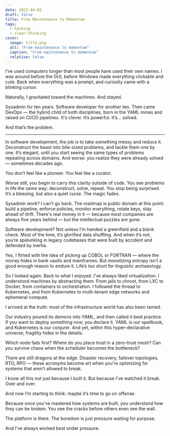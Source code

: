 ```yaml
---
date: 2023-04-02
draft: false
title: From Maintenance to Momentum
tags:
  - hacking
  - clear-thinking
cover:
  image: title.png
  alt: "From maintenance to momentum"
  caption: "From maintenance to momentum"
  relative: false
---
```


I’ve used computers longer than most people have used their own names. I was around before the GUI, before Windows made everything clickable and cute. Back when everything was a prompt, and curiosity came with a blinking cursor.

Naturally, I gravitated toward the machines. And stayed.

Sysadmin for ten years. Software developer for another ten. Then came DevOps — the hybrid child of both disciplines, born in the YAML mines and raised on CI/CD pipelines. It's clever. It’s powerful. It’s… solved.

And that’s the problem.

---

In software development, the job is to take something messy and reduce it. Deconstruct the beast into bite-sized problems, and tackle them one by one. It’s elegant, until you start seeing the same types of problems repeating across domains. And worse: you realize they were already solved — sometimes decades ago.

You don’t feel like a pioneer. You feel like a curator.

Worse still, you begin to carry this clarity outside of code. You see problems in life the same way: deconstruct, solve, repeat. You stop being surprised. It’s a blessing, but also a quiet curse. The magic fades.

Sysadmin work? I can’t go back. The roadmap is public domain at this point: build a pipeline, enforce policies, monitor everything, rotate keys, stay ahead of drift. There's real money in it — because most companies are always five years behind — but the intellectual puzzles are gone.

Software development? Not unless I’m handed a greenfield and a blank check. Most of the time, it’s glorified data shuffling. And when it’s not, you’re spelunking in legacy codebases that were built by accident and defended by inertia.

Yes, I flirted with the idea of picking up COBOL or FORTRAN — where the money hides in bank vaults and mainframes. But monetizing entropy isn’t a good enough reason to endure it. Life’s too short for linguistic archaeology.

So I looked again. Back to what I enjoyed. I’ve always liked virtualization. I understood machines by abstracting them. From jails to chroot, from LXC to Docker, from containers to orchestration. I followed the thread to Kubernetes, and from Kubernetes to multi-tenant edge networks and ephemeral compute.

I arrived at the truth: most of the infrastructure world has also been tamed.

Our industry poured its demons into YAML, and then called it best practice. If you want to deploy something now, you declare it. YAML is our spellbook, and Kubernetes is our conjurer. And yet, within this hyper-declarative universe, fragility hides in the details.

Which node fails first? Where do you place trust in a zero-trust mesh? Can you survive chaos when the scheduler becomes the bottleneck?

There are still dragons at the edge. Disaster recovery, failover topologies, RTO, RPO — these acronyms become art when you're optimizing for systems that aren’t allowed to break.

I know all this not just because I built it. But because I’ve watched it break. Over and over.

And now I’m starting to think: maybe it’s time to go on offense.

Because once you’ve mastered how systems are built, you understand how they can be broken. You see the cracks before others even see the wall.

The platform is there. The boredom is just pressure waiting for purpose.

And I’ve always worked best under pressure.